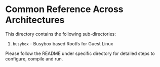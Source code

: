 # Common Reference Across Architectures 

This directory contains the following sub-directories:

1. `busybox` - Busybox based Rootfs for Guest Linux

Please follow the README under specific directory for detailed
steps to configure, compile and run.
